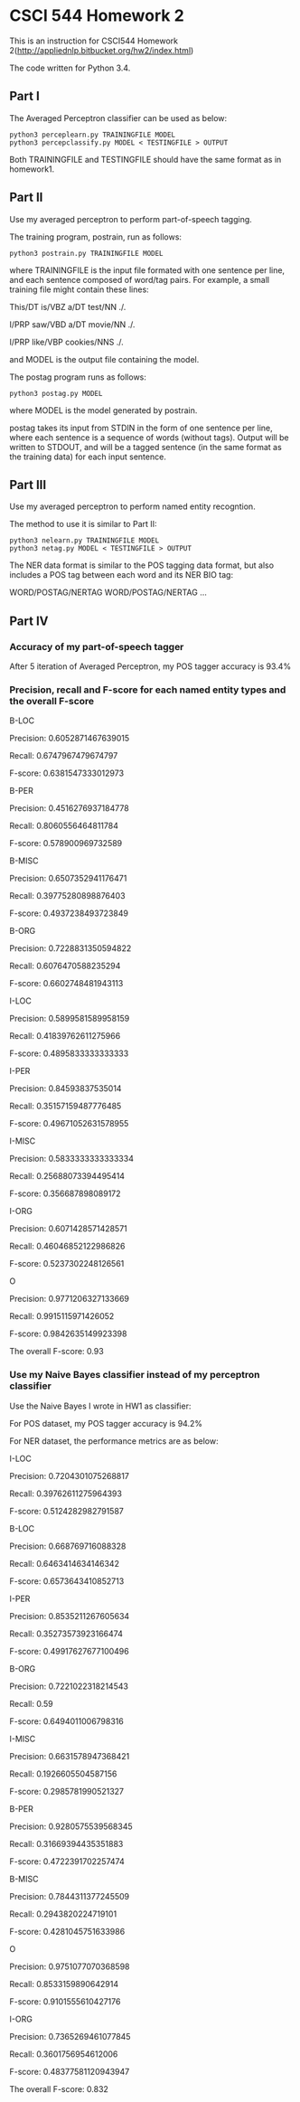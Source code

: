CSCI 544 Homework 2
=====================
This is an instruction for CSCI544 Homework 2(http://appliednlp.bitbucket.org/hw2/index.html)

The code written for Python 3.4.


Part I
-----------------
The Averaged Perceptron classifier can be used as below:

    python3 perceplearn.py TRAININGFILE MODEL
	python3 percepclassify.py MODEL < TESTINGFILE > OUTPUT

Both TRAININGFILE and TESTINGFILE should have the same format as in homework1.


Part II
-----------------
Use my averaged perceptron to perform part-of-speech tagging.

The training program, postrain, run as follows:

    python3 postrain.py TRAININGFILE MODEL

where TRAININGFILE is the input file formated with one sentence per line, and each sentence composed of word/tag pairs. For example, a small training file might contain these lines:

This/DT is/VBZ a/DT test/NN ./.

I/PRP saw/VBD a/DT movie/NN ./.

I/PRP like/VBP cookies/NNS ./.


and MODEL is the output file containing the model.

The postag program runs as follows:

    python3 postag.py MODEL

where MODEL is the model generated by postrain.

postag takes its input from STDIN in the form of one sentence per line,
where each sentence is a sequence of words (without tags). Output will be written to STDOUT, 
and will be a tagged sentence (in the same format as the training data) for each input sentence.

Part III
-----------------
Use my averaged perceptron to perform named entity recogntion.

The method to use it is similar to Part II:

    python3 nelearn.py TRAININGFILE MODEL
	python3 netag.py MODEL < TESTINGFILE > OUTPUT
    
The NER data format is similar to the POS tagging data format, 
but also includes a POS tag between each word and its NER BIO tag: 

WORD/POSTAG/NERTAG WORD/POSTAG/NERTAG ...

Part IV
-----------------

### Accuracy of my part-of-speech tagger
After 5 iteration of Averaged Perceptron, my POS tagger accuracy is 93.4%

### Precision, recall and F-score for each named entity types and the overall F-score

B-LOC

Precision: 0.6052871467639015

Recall: 0.6747967479674797

F-score: 0.6381547333012973

B-PER

Precision: 0.4516276937184778

Recall: 0.8060556464811784

F-score: 0.578900969732589

B-MISC

Precision: 0.6507352941176471

Recall: 0.39775280898876403

F-score: 0.4937238493723849

B-ORG

Precision: 0.7228831350594822

Recall: 0.6076470588235294

F-score: 0.6602748481943113

I-LOC

Precision: 0.5899581589958159

Recall: 0.41839762611275966

F-score: 0.4895833333333333

I-PER

Precision: 0.84593837535014

Recall: 0.35157159487776485

F-score: 0.49671052631578955

I-MISC

Precision: 0.5833333333333334

Recall: 0.25688073394495414

F-score: 0.356687898089172

I-ORG

Precision: 0.6071428571428571

Recall: 0.46046852122986826

F-score: 0.5237302248126561

O

Precision: 0.9771206327133669

Recall: 0.9915115971426052

F-score: 0.9842635149923398

The overall F-score: 0.93

### Use my Naive Bayes classifier instead of my perceptron classifier

Use the Naive Bayes I wrote in HW1 as classifier:

For POS dataset, my POS tagger accuracy is 94.2%

For NER dataset, the performance metrics are as below:

I-LOC

Precision: 0.7204301075268817

Recall: 0.39762611275964393

F-score: 0.5124282982791587

B-LOC

Precision: 0.668769716088328

Recall: 0.6463414634146342

F-score: 0.6573643410852713

I-PER

Precision: 0.8535211267605634

Recall: 0.35273573923166474

F-score: 0.49917627677100496

B-ORG

Precision: 0.7221022318214543

Recall: 0.59

F-score: 0.6494011006798316

I-MISC

Precision: 0.6631578947368421

Recall: 0.1926605504587156

F-score: 0.2985781990521327

B-PER

Precision: 0.9280575539568345

Recall: 0.31669394435351883

F-score: 0.4722391702257474

B-MISC

Precision: 0.7844311377245509

Recall: 0.2943820224719101

F-score: 0.4281045751633986

O

Precision: 0.9751077070368598

Recall: 0.8533159890642914

F-score: 0.9101555610427176

I-ORG

Precision: 0.7365269461077845

Recall: 0.3601756954612006

F-score: 0.48377581120943947

The overall F-score: 0.832

